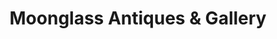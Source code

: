 ---
title: "Moonglass Antiques & Gallery"
url: /orem/moonglass-antiques-und-gallery/
shop: Antiquitäten
---